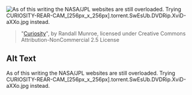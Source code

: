 ![As of this writing the NASA/JPL websites are still overloaded. Trying CURIOSITY-REAR-CAM_\[256px_x_256px\].torrent.SwEsUb.DVDRip.XviD-aXXo.jpg instead.](https://imgs.xkcd.com/comics/curiosity.png)
> "[Curiosity](https://xkcd.com/1091/)", by Randall Munroe, licensed under Creative Commons Attribution-NonCommercial 2.5 License

## Alt Text
As of this writing the NASA/JPL websites are still overloaded. Trying CURIOSITY-REAR-CAM_\[256px_x_256px\].torrent.SwEsUb.DVDRip.XviD-aXXo.jpg instead.
